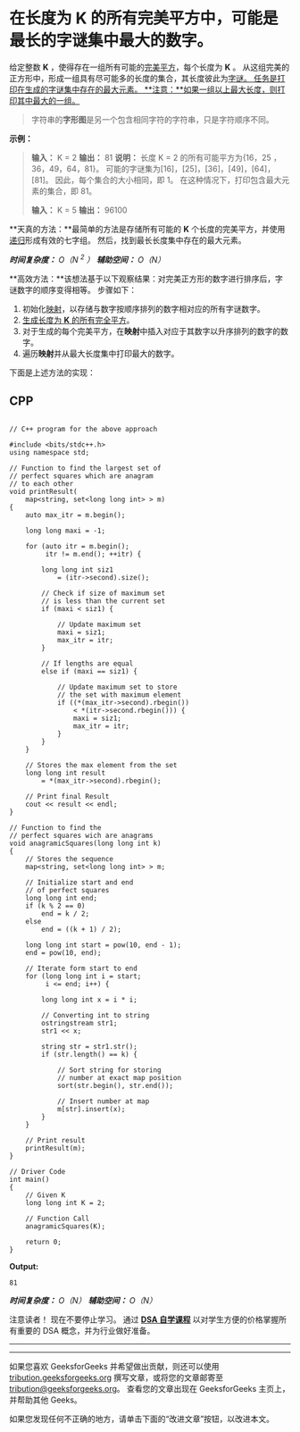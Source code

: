 # 在长度为 K 的所有完美平方中，可能是最长的字谜集中最大的数字。

给定整数 **K** ，使得存在一组所有可能的[完美平方](https://www.geeksforgeeks.org/check-if-given-number-is-perfect-square-in-cpp/)，每个长度为 **K** 。 从这组完美的正方形中，形成一组具有尽可能多的长度的集合，其长度彼此为[字谜。 任务是打印在生成的字谜集中存在的最大元素。
**注意：**如果一组以上最大长度，则打印其中最大的一组。](https://www.geeksforgeeks.org/check-if-two-integer-are-anagrams-of-each-other/)

> 字符串的**字形图**是另一个包含相同字符的字符串，只是字符顺序不同。

**示例：**

> **输入：** K = 2
> **输出：** 81
> **说明：**
> 长度 K = 2 的所有可能平方为{16，25 ，36，49，64，81}。
> 可能的字谜集为[16]，[25]，[36]，[49]，[64]，[81]。
> 因此，每个集合的大小相同，即 1。
> 在这种情况下，打印包含最大元素的集合，即 81。
> 
> **输入：** K = 5
> **输出：** 96100

**天真的方法：**最简单的方法是存储所有可能的 **K** 个长度的完美平方，并使用[递归](http://www.geeksforgeeks.org/recursion/)形成有效的七字组。 然后，找到最长长度集中存在的最大元素。

***时间复杂度：** O（N <sup>2</sup> ）
**辅助空间：** O（N）*

**高效方法：**该想法基于以下观察结果：对完美正方形的数字进行排序后，字谜数字的顺序变得相等。 步骤如下：

1.  初始化[映射](http://www.geeksforgeeks.org/map-associative-containers-the-c-standard-template-library-stl/)，以存储与数字按顺序排列的数字相对应的所有字谜数字。
2.  [生成长度为 **K** 的所有完全平方](https://www.geeksforgeeks.org/print-all-perfect-squares-from-the-given-range/)。
3.  对于生成的每个完美平方，在**映射**中插入对应于其数字以升序排列的数字的数字。
4.  遍历**映射**并从最大长度集中打印最大的数字。

下面是上述方法的实现：

## CPP

```

// C++ program for the above approach 

#include <bits/stdc++.h> 
using namespace std; 

// Function to find the largest set of 
// perfect squares which are anagram 
// to each other 
void printResult( 
    map<string, set<long long int> > m) 
{ 
    auto max_itr = m.begin(); 

    long long maxi = -1; 

    for (auto itr = m.begin(); 
         itr != m.end(); ++itr) { 

        long long int siz1 
            = (itr->second).size(); 

        // Check if size of maximum set 
        // is less than the current set 
        if (maxi < siz1) { 

            // Update maximum set 
            maxi = siz1; 
            max_itr = itr; 
        } 

        // If lengths are equal 
        else if (maxi == siz1) { 

            // Update maximum set to store 
            // the set with maximum element 
            if ((*(max_itr->second).rbegin()) 
                < *(itr->second.rbegin())) { 
                maxi = siz1; 
                max_itr = itr; 
            } 
        } 
    } 

    // Stores the max element from the set 
    long long int result 
        = *(max_itr->second).rbegin(); 

    // Print final Result 
    cout << result << endl; 
} 

// Function to find the 
// perfect squares wich are anagrams 
void anagramicSquares(long long int k) 
{ 
    // Stores the sequence 
    map<string, set<long long int> > m; 

    // Initialize start and end 
    // of perfect squares 
    long long int end; 
    if (k % 2 == 0) 
        end = k / 2; 
    else
        end = ((k + 1) / 2); 

    long long int start = pow(10, end - 1); 
    end = pow(10, end); 

    // Iterate form start to end 
    for (long long int i = start; 
         i <= end; i++) { 

        long long int x = i * i; 

        // Converting int to string 
        ostringstream str1; 
        str1 << x; 

        string str = str1.str(); 
        if (str.length() == k) { 

            // Sort string for storing 
            // number at exact map position 
            sort(str.begin(), str.end()); 

            // Insert number at map 
            m[str].insert(x); 
        } 
    } 

    // Print result 
    printResult(m); 
} 

// Driver Code 
int main() 
{ 
    // Given K 
    long long int K = 2; 

    // Function Call 
    anagramicSquares(K); 

    return 0; 
} 

```

**Output:**

```
81

```

***时间复杂度：** O（N）
**辅助空间：** O（N）*

注意读者！ 现在不要停止学习。 通过 [**DSA 自学课程**](https://practice.geeksforgeeks.org/courses/dsa-self-paced?utm_source=geeksforgeeks&utm_medium=article&utm_campaign=gfg_article_dsa_content_bottom) 以对学生方便的价格掌握所有重要的 DSA 概念，并为行业做好准备。

* * *

* * *

如果您喜欢 GeeksforGeeks 并希望做出贡献，则还可以使用 [tribution.geeksforgeeks.org](https://contribute.geeksforgeeks.org/) 撰写文章，或将您的文章邮寄至 tribution@geeksforgeeks.org。 查看您的文章出现在 GeeksforGeeks 主页上，并帮助其他 Geeks。

如果您发现任何不正确的地方，请单击下面的“改进文章”按钮，以改进本文。